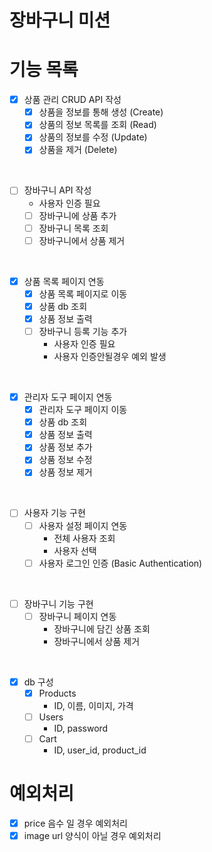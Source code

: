 # 장바구니 미션

# 기능 목록


- [x] 상품 관리 CRUD API 작성
  - [x] 상품을 정보를 통해 생성 (Create)
  - [x] 상품의 정보 목록를 조회 (Read)
  - [x] 상품의 정보를 수정 (Update)
  - [x] 상품을 제거 (Delete)

<br>

- [ ] 장바구니 API 작성
  - 사용자 인증 필요
  - [ ] 장바구니에 상품 추가
  - [ ] 장바구니 목록 조회
  - [ ] 장바구니에서 상품 제거

<br>

- [x] 상품 목록 페이지 연동
    - [x] 상품 목록 페이지로 이동
    - [x] 상품 db 조회
    - [x] 상품 정보 출력
    - [ ] 장바구니 등록 기능 추가
        - 사용자 인증 필요 
        - 사용자 인증안될경우 예외 발생

<br>

- [x] 관리자 도구 페이지 연동
  - [x] 관리자 도구 페이지 이동
  - [x] 상품 db 조회
  - [x] 상품 정보 출력
  - [x] 상품 정보 추가
  - [x] 상품 정보 수정
  - [x] 상품 정보 제거

<br>

- [ ] 사용자 기능 구현
  - [ ] 사용자 설정 페이지 연동
    - 전체 사용자 조회
    - 사용자 선택
  - [ ] 사용자 로그인 인증 (Basic Authentication)

<br>

- [ ] 장바구니 기능 구현
  - [ ] 장바구니 페이지 연동
    - 장바구니에 담긴 상품 조회
    - 장바구니에서 상품 제거

<br>

- [x] db 구성
  - [x] Products
    - ID, 이름, 이미지, 가격
  - [ ] Users
    - ID, password
  - [ ] Cart
    - ID, user_id, product_id

# 예외처리
- [x] price 음수 일 경우 예외처리
- [x] image url 양식이 아닐 경우 예외처리
